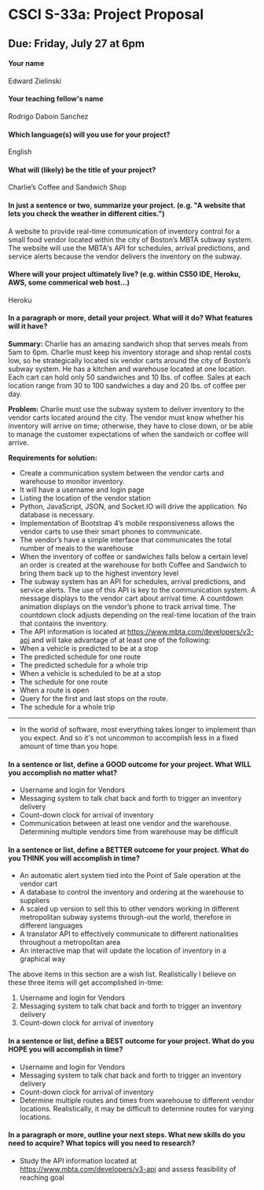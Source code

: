 # CSCI S-33a: Project Proposal
## Due: Friday, July 27 at 6pm

#### Your name

Edward Zielinski

#### Your teaching fellow's name

Rodrigo Daboin Sanchez

#### Which language(s) will you use for your project?

English

#### What will (likely) be the title of your project?

Charlie’s Coffee and Sandwich Shop

#### In just a sentence or two, summarize your project. (e.g. "A website that lets you check the weather in different cities.")

A website to provide real-time communication of inventory control for a small food vendor located within the city of Boston’s MBTA subway system.  The website will use the MBTA's API for schedules, arrival predictions, and service alerts because the vendor delivers the inventory on the subway.

#### Where will your project ultimately live? (e.g. within CS50 IDE, Heroku, AWS, some commerical web host...)

Heroku

#### In a paragraph or more, detail your project. What will it do? What features will it have?

**Summary:**
	Charlie has an amazing sandwich shop that serves meals from 5am to 6pm. Charlie must keep his inventory storage and shop rental costs low, so he strategically located six vendor carts around the city of Boston’s subway system.  He has a kitchen and warehouse located at one location.  Each cart can hold only 50 sandwiches and 10 lbs. of coffee.  Sales at each location range from 30 to 100 sandwiches a day and 20 lbs. of coffee per day.

**Problem:**
	Charlie must use the subway system to deliver inventory to the vendor carts located around the city.  The vendor must know whether his inventory will arrive on time; otherwise, they have to close down, or be able to manage the customer expectations of when the sandwich or coffee will arrive.

**Requirements for solution:**
* Create a communication system between the vendor carts and warehouse to monitor inventory.
* It will have a username and login page
* Listing the location of the vendor station
* Python, JavaScript, JSON, and Socket.IO will drive the application.  No database is necessary.
* Implementation of Bootstrap 4’s mobile responsiveness allows the vendor carts to use their smart phones to communicate.
* The vendor’s have a simple interface that communicates the total number of meals to the warehouse
* When the inventory of coffee or sandwiches falls below a certain level an order is created at the warehouse for both Coffee and Sandwich to bring them back up to the highest inventory level
* The subway system has an API for schedules, arrival predictions, and service alerts.  The use of this API is key to the communication system.  A message displays to the vendor cart about arrival time.  A countdown animation displays on the vendor’s phone to track arrival time.  The countdown clock adjusts depending on the real-time location of the train that contains the inventory.
* The API information is located at https://www.mbta.com/developers/v3-api and will take advantage of at least one of the following:
* When a vehicle is predicted to be at a stop
* The predicted schedule for one route
* The predicted schedule for a whole trip
* When a vehicle is scheduled to be at a stop
* The schedule for one route
* When a route is open
* Query for the first and last stops on the route.
* The schedule for a whole trip





<hr>

- In the world of software, most everything takes longer to implement than you expect. And so it's not uncommon to accomplish less in a fixed amount of time than you hope.

#### In a sentence or list, define a GOOD outcome for your project. What WILL you accomplish no matter what?

* Username and login for Vendors
* Messaging system to talk chat back and forth to trigger an inventory delivery
* Count-down clock for arrival of inventory
* Communication between at least one vendor and the warehouse.  Determining multiple vendors time from warehouse may be difficult

#### In a sentence or list, define a BETTER outcome for your project. What do you THINK you will accomplish in time?

* An automatic alert system tied into the Point of Sale operation at the vendor cart
* A database to control the inventory and ordering at the warehouse to suppliers
* A scaled up version to sell this to other vendors working in different metropolitan subway systems through-out the world, therefore in different languages
* A translator API to effectively communicate to different nationalities throughout a metropolitan area
* An interactive map that will update the location of inventory in a graphical way

The above items in this section are a wish list.  Realistically I believe on these three items will get accomplished in-time:
1.	Username and login for Vendors
2.	Messaging system to talk chat back and forth to trigger an inventory delivery
3.	Count-down clock for arrival of inventory


#### In a sentence or list, define a BEST outcome for your project. What do you HOPE you will accomplish in time?

* Username and login for Vendors
* Messaging system to talk chat back and forth to trigger an inventory delivery
* Count-down clock for arrival of inventory
* Determine multiple routes and times from warehouse to different vendor locations.  Realistically, it may be difficult to determine routes for varying locations.


#### In a paragraph or more, outline your next steps. What new skills do you need to acquire? What topics will you need to research?

* Study the API information located at https://www.mbta.com/developers/v3-api and assess feasibility of reaching goal
